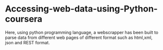 # Accessing-web-data-using-Python-coursera
Here, using python programming language, a webscrapper has been built to parse data from different web pages of different format such as html,xml, json and REST format.
